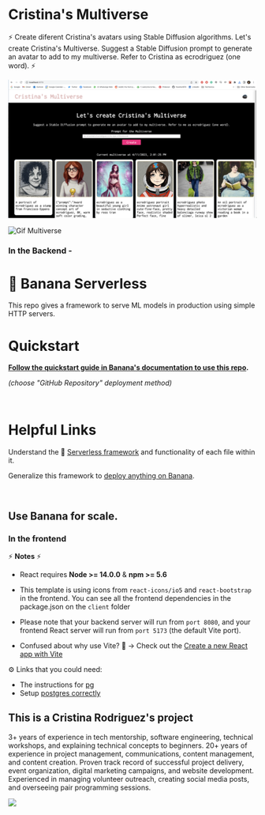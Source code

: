 # Cristina's Multiverse
 ⚡ Create diferent Cristina's avatars using Stable Diffusion algorithms. Let's create Cristina's Multiverse. Suggest a Stable Diffusion prompt to generate an avatar to add to my multiverse. Refer to Cristina as ecrodriguez (one word). ⚡

 ![Cristina Multiverse looks like this](https://raw.githubusercontent.com/Yosolita1978/screenshoots/4117ec35c5d3d34d4ee6646875e542742f65e984/2023/Multiverse/Screen%20Shot%202023-04-11%20at%202.18.52%20PM.png)

 ![Gif Multiverse](https://raw.githubusercontent.com/Yosolita1978/screenshoots/2cc2a77470c5036edd64b590a357d696fe599cd2/2023/Multiverse/multiversegif.gif)

### In the Backend - 

# 🍌 Banana Serverless

This repo gives a framework to serve ML models in production using simple HTTP servers.

# Quickstart
**[Follow the quickstart guide in Banana's documentation to use this repo](https://docs.banana.dev/banana-docs/quickstart).** 

*(choose "GitHub Repository" deployment method)*

<br>

# Helpful Links
Understand the 🍌 [Serverless framework](https://docs.banana.dev/banana-docs/core-concepts/inference-server/serverless-framework) and functionality of each file within it.

Generalize this framework to [deploy anything on Banana](https://docs.banana.dev/banana-docs/resources/how-to-serve-anything-on-banana).

<br>

## Use Banana for scale.

### In the frontend

⚡ **Notes** ⚡  
* React requires **Node >= 14.0.0** & **npm >= 5.6**
* This template is using icons from `react-icons/io5` and `react-bootstrap` in the frontend. You can see all the frontend dependencies in the package.json on the `client` folder
* Please note that your backend server will run from `port 8080`, and your frontend React server will run from `port 5173` (the default Vite port).

* Confused about why use Vite? 🤔 → Check out the [Create a new React app with Vite](https://scrimba.com/articles/create-react-app-with-vite/)

⚙️ Links that you could need:

* The instructions for [pg](https://node-postgres.com/apis/pool)  
* Setup [postgres correctly](https://github.com/Techtonica/curriculum/blob/main/databases/installing-postgresql.md)

## This is a Cristina Rodriguez's project 

3+ years of experience in tech mentorship, software engineering, technical workshops, and explaining technical concepts to beginners. 20+ years of experience in project management, communications, content management, and content creation. Proven track record of successful project delivery, event organization, digital marketing campaigns, and website development. Experienced in managing volunteer outreach, creating social media posts, and overseeing pair programming sessions.

[<img src="https://img.shields.io/badge/-%40CrissRodriguez-blue?style=plastic&logo=linkedin">](https://www.linkedin.com/in/crissrodriguez/)